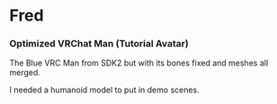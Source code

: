 # Fred
### Optimized VRChat Man (Tutorial Avatar)

The Blue VRC Man from SDK2 but with its bones fixed and meshes all merged.

I needed a humanoid model to put in demo scenes. 
